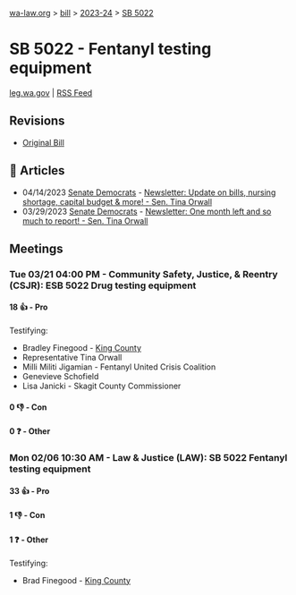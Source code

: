 [wa-law.org](/) > [bill](/bill/) > [2023-24](/bill/2023-24/) > [SB 5022](/bill/2023-24/sb/5022/)

# SB 5022 - Fentanyl testing equipment
[leg.wa.gov](https://app.leg.wa.gov/billsummary?BillNumber=5022&Year=2023&Initiative=false) | [RSS Feed](./rss.xml)

## Revisions
* [Original Bill](1/)

## 📰 Articles
* 04/14/2023 [Senate Democrats](/org/senate_democrats/) - [Newsletter: Update on bills, nursing shortage, capital budget & more! - Sen. Tina Orwall](https://senatedemocrats.wa.gov/orwall/2023/04/14/newsletter-update-on-bills-nursing-shortage-capital-budget-more/#:~:text=SB%205022)
* 03/29/2023 [Senate Democrats](/org/senate_democrats/) - [Newsletter: One month left and so much to report! - Sen. Tina Orwall](https://senatedemocrats.wa.gov/orwall/2023/03/29/newsletter-one-month-left-and-so-much-to-report/#:~:text=SB%205022)

## Meetings
### Tue 03/21 04:00 PM - Community Safety, Justice, & Reentry (CSJR): ESB 5022 Drug testing equipment
#### 18 👍 - Pro
Testifying:
* Bradley Finegood - [King County](/org/king_county/)
* Representative Tina Orwall
* Milli Militi Jigamian - Fentanyl United Crisis Coalition
* Genevieve Schofield
* Lisa Janicki - Skagit County Commissioner

#### 0 👎 - Con

#### 0 ❓ - Other

### Mon 02/06 10:30 AM - Law & Justice (LAW): SB 5022 Fentanyl testing equipment
#### 33 👍 - Pro

#### 1 👎 - Con

#### 1 ❓ - Other
Testifying:
* Brad Finegood - [King County](/org/king_county/)
